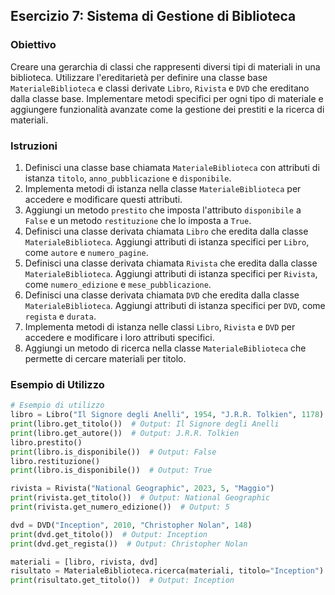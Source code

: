 ## Esercizio 7: Sistema di Gestione di Biblioteca

### Obiettivo
Creare una gerarchia di classi che rappresenti diversi tipi di materiali in una biblioteca. Utilizzare l'ereditarietà per definire una classe base `MaterialeBiblioteca` e classi derivate `Libro`, `Rivista` e `DVD` che ereditano dalla classe base. Implementare metodi specifici per ogni tipo di materiale e aggiungere funzionalità avanzate come la gestione dei prestiti e la ricerca di materiali.

### Istruzioni
1. Definisci una classe base chiamata `MaterialeBiblioteca` con attributi di istanza `titolo`, `anno_pubblicazione` e `disponibile`.
2. Implementa metodi di istanza nella classe `MaterialeBiblioteca` per accedere e modificare questi attributi.
3. Aggiungi un metodo `prestito` che imposta l'attributo `disponibile` a `False` e un metodo `restituzione` che lo imposta a `True`.
4. Definisci una classe derivata chiamata `Libro` che eredita dalla classe `MaterialeBiblioteca`. Aggiungi attributi di istanza specifici per `Libro`, come `autore` e `numero_pagine`.
5. Definisci una classe derivata chiamata `Rivista` che eredita dalla classe `MaterialeBiblioteca`. Aggiungi attributi di istanza specifici per `Rivista`, come `numero_edizione` e `mese_pubblicazione`.
6. Definisci una classe derivata chiamata `DVD` che eredita dalla classe `MaterialeBiblioteca`. Aggiungi attributi di istanza specifici per `DVD`, come `regista` e `durata`.
7. Implementa metodi di istanza nelle classi `Libro`, `Rivista` e `DVD` per accedere e modificare i loro attributi specifici.
8. Aggiungi un metodo di ricerca nella classe `MaterialeBiblioteca` che permette di cercare materiali per titolo.

### Esempio di Utilizzo
```python
# Esempio di utilizzo
libro = Libro("Il Signore degli Anelli", 1954, "J.R.R. Tolkien", 1178)
print(libro.get_titolo())  # Output: Il Signore degli Anelli
print(libro.get_autore())  # Output: J.R.R. Tolkien
libro.prestito()
print(libro.is_disponibile())  # Output: False
libro.restituzione()
print(libro.is_disponibile())  # Output: True

rivista = Rivista("National Geographic", 2023, 5, "Maggio")
print(rivista.get_titolo())  # Output: National Geographic
print(rivista.get_numero_edizione())  # Output: 5

dvd = DVD("Inception", 2010, "Christopher Nolan", 148)
print(dvd.get_titolo())  # Output: Inception
print(dvd.get_regista())  # Output: Christopher Nolan

materiali = [libro, rivista, dvd]
risultato = MaterialeBiblioteca.ricerca(materiali, titolo="Inception")
print(risultato.get_titolo())  # Output: Inception
```